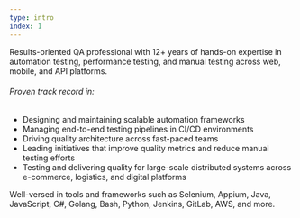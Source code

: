 ```yaml
---
type: intro
index: 1
---
```


Results-oriented QA professional with 12+ years of hands-on expertise in automation testing, performance testing, and manual testing across web, mobile, and API platforms.  

###### Proven track record in:
 - Designing and maintaining scalable automation frameworks  
 - Managing end-to-end testing pipelines in CI/CD environments  
 - Driving quality architecture across fast-paced teams  
 - Leading initiatives that improve quality metrics and reduce manual testing efforts  
 - Testing and delivering quality for large-scale distributed systems across e-commerce, logistics, and digital platforms

Well-versed in tools and frameworks such as Selenium, Appium, Java, JavaScript, C#, Golang, Bash, Python, Jenkins, GitLab, AWS, and more.  
